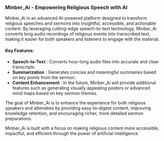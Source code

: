 
### **Minber_Ai - Empowering Religious Speech with AI**

Minber_Ai is an advanced AI-powered platform designed to transform religious speeches and sermons into insightful, accessible, and actionable content. By leveraging cutting-edge speech-to-text technology, Minber_Ai converts long audio recordings of religious events into transcribed text, making it easier for both speakers and listeners to engage with the material.

#### **Key Features:**

* **Speech-to-Text** : Converts hour-long audio files into accurate and clear transcripts.
* **Summarization** : Generates concise and meaningful summaries based on key points from the sermon.
* **Content Enhancement** : In the future, Minber_Ai will provide additional features such as generating visually appealing posters or advanced mind maps based on key sermon themes.

The goal of Minber_Ai is to enhance the experience for both religious speakers and attendees by providing easy-to-digest content, improving knowledge retention, and encouraging richer, more detailed sermon preparations.

Minber_Ai is built with a focus on making religious content more accessible, impactful, and efficient through the power of artificial intelligence.
